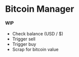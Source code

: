 # Bitcoin Manager

#### WIP

* Check balance (USD / $)
* Trigger sell
* Trigger buy
* Scrap for bitcoin value